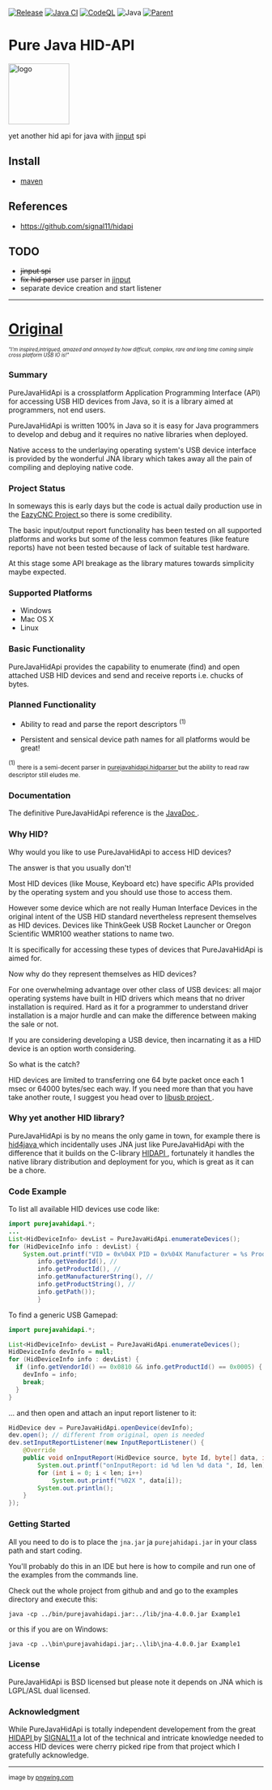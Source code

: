 [![Release](https://jitpack.io/v/umjammer/purejavahidapi.svg)](https://jitpack.io/#umjammer/purejavahidapi)
[![Java CI](https://github.com/umjammer/purejavahidapi/actions/workflows/maven.yml/badge.svg)](https://github.com/umjammer/purejavahidapi/actions/workflows/maven.yml)
[![CodeQL](https://github.com/umjammer/purejavahidapi/actions/workflows/codeql-analysis.yml/badge.svg)](https://github.com/umjammer/purejavahidapi/actions/workflows/codeql-analysis.yml)
![Java](https://img.shields.io/badge/Java-17-b07219)
[![Parent](https://img.shields.io/badge/Parent-jinput-pink)](https://github.com/umjammer/jinput)

# Pure Java HID-API

<img alt="logo" src="https://github.com/umjammer/purejavahidapi/assets/493908/e6daabd2-dc2e-40db-83e8-46b8c616e129" width="120" />

 yet another hid api for java with [jinput](https://github.com/umjammer/jinput) spi

## Install

 * [maven](https://jitpack.io/#umjammer/purejavahidapi)

## References

 * https://github.com/signal11/hidapi

## TODO

 * ~~jinput spi~~
 * ~~fix hid parser~~ use parser in [jinput](https://github.com/umjammer/jinput)
 * separate device creation and start listener

---

# [Original](https://github.com/nyholku/purejavahidapi)

<sup><sub>*"I'm inspired,intrigued, amazed and annoyed by how difficult, complex, rare and long time coming simple cross
platform USB IO is!"*</sub></sup>

### Summary

PureJavaHidApi is a crossplatform Application Programming Interface (API) for accessing USB HID devices from Java, so it
is a library aimed at programmers, not end users.

PureJavaHidApi is written 100% in Java so it is easy for Java programmers to develop and debug and it requires no native
libraries when deployed.

Native access to the underlaying operating system's USB device interface is provided by the wonderful JNA library which
takes away all the pain of compiling and deploying native code.

### Project Status

In someways this is early days but the code is actual daily production use in
the <a href="http://www.sparetimelabs.com/eazycnc/welcome/welcome.php" target ="eazycnc"> EazyCNC Project </a> so there
is some credibility.

The basic input/output report functionality has been tested on all supported platforms and works but some of the less
common features (like feature reports) have not been tested because of lack of suitable test hardware.

At this stage some API breakage as the library matures towards simplicity maybe expected.

### Supported Platforms

* Windows
* Mac OS X
* Linux

### Basic Functionality

PureJavaHidApi provides the capability to enumerate (find) and open attached USB HID devices and send and receive
reports i.e. chucks of bytes.

### Planned Functionality

* Ability to read and parse the report descriptors <sup>(1)</sup>

* Persistent and sensical device path names for all platforms would be great!

<sup>(1)</sup>
<sub> there is a semi-decent parser
in <a href="https://github.com/nyholku/purejavahidapi/tree/master/src/purejavahidapi/hidparser" target="hidparser">
purejavahidapi.hidparser </a> but the ability to read raw descriptor still eludes me.
</sub>

### Documentation

The definitive PureJavaHidApi reference is
the <a href="http://nyholku.github.io/purejavahidapi/javadoc/index.html" target="javadoc" > JavaDoc </a>.

### Why HID?

Why would you like to use PureJavaHidApi to access HID devices?

The answer is that you usually don't!

Most HID devices (like Mouse, Keyboard etc) have specific APIs provided by the operating system and you should use those
to access them.

However some device which are not really Human Interface Devices in the original intent of the USB HID standard
nevertheless represent themselves as HID devices. Devices like ThinkGeek USB Rocket Launcher or Oregon Scientific WMR100
weather stations to name two.

It is specifically for accessing these types of devices that PureJavaHidApi is aimed for.

Now why do they represent themselves as HID devices?

For one overwhelming advantage over other class of USB devices: all major operating systems have built in HID drivers
which means that no driver installation is required. Hard as it for a programmer to understand driver installation is a
major hurdle and can make the difference between making the sale or not.

If you are considering developing a USB device, then incarnating it as a HID device is an option worth considering.

So what is the catch?

HID devices are limited to transferring one 64 byte packet once each 1 msec or 64000 bytes/sec each way. If you need
more than that you have take another route, I suggest you head over to <a href="http://libusb.info"> libusb
project </a>.

### Why yet another HID library?

PureJavaHidApi is by no means the only game in town, for example there
is <a href="https://github.com/gary-rowe/hid4java" target = "hid4java" > hid4java </a> which incidentally uses JNA just
like PureJavaHidApi with the difference that it builds on the
C-library <a href="https://github.com/signal11/hidapi" target="hidapi"> HIDAPI </a>, fortunately it handles the native
library distribution and deployment for you, which is great as it can be a chore.

### Code Example

To list all available HID devices use code like:

```java
import purejavahidapi.*;
...
List<HidDeviceInfo> devList = PureJavaHidApi.enumerateDevices();
for (HidDeviceInfo info : devList) {
    System.out.printf("VID = 0x%04X PID = 0x%04X Manufacturer = %s Product = %s Path = %s\n", //
        info.getVendorId(), //
        info.getProductId(), //
        info.getManufacturerString(), //
        info.getProductString(), //
        info.getPath());
        }

```

To find a generic USB Gamepad:

```java
import purejavahidapi.*;

List<HidDeviceInfo> devList = PureJavaHidApi.enumerateDevices();
HidDeviceInfo devInfo = null;
for (HidDeviceInfo info : devList) {
  if (info.getVendorId() == 0x0810 && info.getProductId() == 0x0005) { // different from original, return value is int
    devInfo = info;
    break;
  }
}

```

... and then open and attach an input report listener to it:

```java
HidDevice dev = PureJavaHidApi.openDevice(devInfo);
dev.open(); // different from original, open is needed
dev.setInputReportListener(new InputReportListener() {
    @Override
    public void onInputReport(HidDevice source, byte Id, byte[] data, int len) {
        System.out.printf("onInputReport: id %d len %d data ", Id, len);
        for (int i = 0; i < len; i++)
            System.out.printf("%02X ", data[i]);
        System.out.println();
    }
});

```

### Getting Started

All you need to do is to place the `jna.jar` ja `purejahidapi.jar` in your class path and start coding.

You'll probably do this in an IDE but here is how to compile and run one of the examples from the commands line.

Check out the whole project from github and and go to the examples directory and execute this:

```
java -cp ../bin/purejavahidapi.jar:../lib/jna-4.0.0.jar Example1
```

or this if you are on Windows:

```
java -cp ..\bin\purejavahidapi.jar;..\lib\jna-4.0.0.jar Example1
```

### License

PureJavaHidApi is BSD licensed but please note it depends on JNA which is LGPL/ASL dual licensed.

### Acknowledgment

While PureJavaHidApi is totally independent developement from the
great <a href="https://github.com/signal11/hidapi" target="hidapi"> HIDAPI </a>
by <a href="http://www.signal11.us" target="signal11"> SIGNAL11 </a>  a lot of the technical and intricate knowledge
needed to access HID devices were cherry picked ripe from that project which I gratefully acknowledge.

---
<sub>image by <a href="https://www.pngwing.com/en/free-png-sgwdq">pngwing.com</a></sub>
